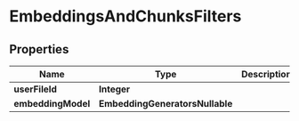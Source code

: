 

# EmbeddingsAndChunksFilters


## Properties

| Name | Type | Description | Notes |
|------------ | ------------- | ------------- | -------------|
|**userFileId** | **Integer** |  |  |
|**embeddingModel** | **EmbeddingGeneratorsNullable** |  |  [optional] |



